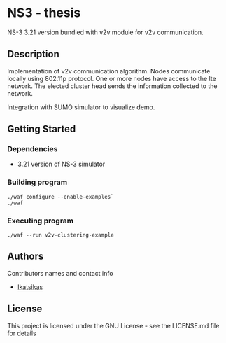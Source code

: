 # NS3 - thesis

NS-3 3.21 version bundled with v2v module for v2v communication.


## Description

Implementation of v2v communication algorithm. 
Nodes communicate locally using 802.11p protocol.
One or more nodes have access to the lte network. The elected cluster head sends the information collected
to the network. 

Integration with SUMO simulator to visualize demo.

## Getting Started

### Dependencies

* 3.21 version of NS-3 simulator


### Building program

```
./waf configure --enable-examples`
./waf
```

### Executing program

```
./waf --run v2v-clustering-example
```


## Authors

Contributors names and contact info

* [lkatsikas](https://github.com/lkatsikas)

## License

This project is licensed under the GNU License - see the LICENSE.md file for details



